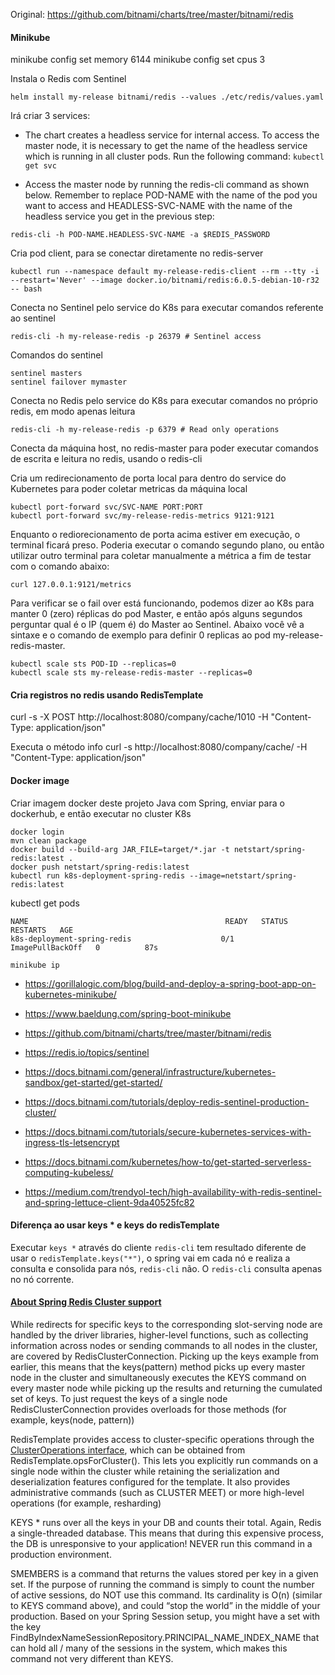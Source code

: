 Original: https://github.com/bitnami/charts/tree/master/bitnami/redis


#### Minikube
minikube config set memory 6144
minikube config set cpus 3

Instala o Redis com Sentinel


```
helm install my-release bitnami/redis --values ./etc/redis/values.yaml
```

Irá criar 3 services:

- The chart creates a headless service for internal access. To access the master node, it is necessary to get the name of the headless service which is running in all cluster pods. Run the following command: `kubectl get svc`

- Access the master node by running the redis-cli command as shown below. Remember to replace POD-NAME with the name of the pod you want to access and HEADLESS-SVC-NAME with the name of the headless service you get in the previous step:

`redis-cli -h POD-NAME.HEADLESS-SVC-NAME -a $REDIS_PASSWORD`


Cria pod client, para se conectar diretamente no redis-server

```
kubectl run --namespace default my-release-redis-client --rm --tty -i --restart='Never' --image docker.io/bitnami/redis:6.0.5-debian-10-r32 -- bash
```


Conecta no Sentinel pelo service do K8s para executar comandos referente ao sentinel

```
redis-cli -h my-release-redis -p 26379 # Sentinel access
```

Comandos do sentinel

```
sentinel masters
sentinel failover mymaster
```

Conecta no Redis pelo service do K8s para executar comandos no próprio redis, em modo apenas leitura

```
redis-cli -h my-release-redis -p 6379 # Read only operations
```


Conecta da máquina host, no redis-master para poder executar comandos de escrita e leitura no redis, usando o redis-cli


Cria um redirecionamento de porta local para dentro do service do Kubernetes para poder coletar metricas da máquina local

```
kubectl port-forward svc/SVC-NAME PORT:PORT
kubectl port-forward svc/my-release-redis-metrics 9121:9121
```

Enquanto o rediorecionamento de porta acima estiver em execução, o terminal ficará preso. Poderia executar o comando segundo plano, ou então utilizar outro terminal para coletar manualmente a métrica a fim de testar com o comando abaixo:

```
curl 127.0.0.1:9121/metrics
```


Para verificar se o fail over está funcionando, podemos dizer ao K8s para manter 0 (zero) réplicas do pod Master, e então após alguns segundos perguntar qual é o IP (quem é) do Master ao Sentinel. Abaixo você vê a sintaxe e o comando de exemplo para definir 0 replicas ao pod my-release-redis-master.

```
kubectl scale sts POD-ID --replicas=0
kubectl scale sts my-release-redis-master --replicas=0
```





#### Cria registros no redis usando RedisTemplate

curl -s -X POST http://localhost:8080/company/cache/1010 -H "Content-Type: application/json"

Executa o método info
curl -s http://localhost:8080/company/cache/ -H "Content-Type: application/json"

#### Docker image 

Criar imagem docker deste projeto Java com Spring, enviar para o dockerhub, e então executar no cluster K8s


```
docker login
mvn clean package
docker build --build-arg JAR_FILE=target/*.jar -t netstart/spring-redis:latest .
docker push netstart/spring-redis:latest
kubectl run k8s-deployment-spring-redis --image=netstart/spring-redis:latest
```


kubectl get pods

```
NAME                                            READY   STATUS             RESTARTS   AGE
k8s-deployment-spring-redis                    0/1     ImagePullBackOff   0          87s
```

```
minikube ip
``` 


- https://gorillalogic.com/blog/build-and-deploy-a-spring-boot-app-on-kubernetes-minikube/
- https://www.baeldung.com/spring-boot-minikube

- https://github.com/bitnami/charts/tree/master/bitnami/redis
- https://redis.io/topics/sentinel
- https://docs.bitnami.com/general/infrastructure/kubernetes-sandbox/get-started/get-started/
- https://docs.bitnami.com/tutorials/deploy-redis-sentinel-production-cluster/

- https://docs.bitnami.com/tutorials/secure-kubernetes-services-with-ingress-tls-letsencrypt
- https://docs.bitnami.com/kubernetes/how-to/get-started-serverless-computing-kubeless/

- https://medium.com/trendyol-tech/high-availability-with-redis-sentinel-and-spring-lettuce-client-9da40525fc82


#### Diferença ao usar keys * e keys do redisTemplate

Executar `keys *` através do cliente `redis-cli` tem resultado diferente de usar o `redisTemplate.keys("*")`, o spring vai em cada nó e realiza a consulta e consolida para nós, `redis-cli` não. O `redis-cli` consulta apenas no nó corrente. 


#### [About Spring Redis Cluster support](https://docs.spring.io/spring-data/data-redis/docs/current/reference/html/#cluster)

While redirects for specific keys to the corresponding slot-serving node are handled by the driver libraries, higher-level functions, such as collecting information across nodes or sending commands to all nodes in the cluster, are covered by RedisClusterConnection. Picking up the keys example from earlier, this means that the keys(pattern) method picks up every master node in the cluster and simultaneously executes the KEYS command on every master node while picking up the results and returning the cumulated set of keys. To just request the keys of a single node RedisClusterConnection provides overloads for those methods (for example, keys(node, pattern))


RedisTemplate provides access to cluster-specific operations through the [ClusterOperations interface](https://docs.spring.io/spring-data/data-redis/docs/current/reference/html/#cluster.redistemplate), which can be obtained from RedisTemplate.opsForCluster(). This lets you explicitly run commands on a single node within the cluster while retaining the serialization and deserialization features configured for the template. It also provides administrative commands (such as CLUSTER MEET) or more high-level operations (for example, resharding)

KEYS * runs over all the keys in your DB and counts their total. Again, Redis a single-threaded database. This means that during this expensive process, the DB is unresponsive to your application! NEVER run this command in a production environment.

SMEMBERS is a command that returns the values stored per key in a given set. If the purpose of running the command is simply to count the number of active sessions, do NOT use this command. Its cardinality is O(n) (similar to KEYS command above), and could “stop the world” in the middle of your production. Based on your Spring Session setup, you might have a set with the key FindByIndexNameSessionRepository.PRINCIPAL_NAME_INDEX_NAME that can hold all / many of the sessions in the system, which makes this command not very different than KEYS.


